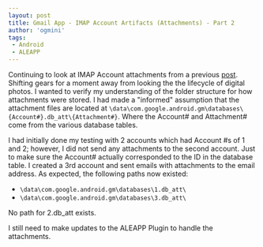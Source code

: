 ```yaml
---
layout: post
title: Gmail App - IMAP Account Artifacts (Attachments) - Part 2
author: 'ogmini'
tags:
 - Android
 - ALEAPP
---
```


Continuing to look at IMAP Account attachments from a previous [post](https://ogmini.github.io/2025/09/24/Gmail-App-IMAP-Account-Attachments.html). Shifting gears for a moment away from looking the the lifecycle of digital photos. I wanted to verify my understanding of the folder structure for how attachments were stored. I had made a "informed" assumption that the attachment files are located at `\data\com.google.android.gm\databases\{Account#}.db_att\{Attachment#}`. Where the Account# and Attachment# come from the various database tables. 

I had initially done my testing with 2 accounts which had Account #s of 1 and 2; however, I did not send any attachments to the second account. Just to make sure the Account# actually corresponded to the ID in the database table. I created a 3rd account and sent emails with attachments to the email address. As expected, the following paths now existed:

- `\data\com.google.android.gm\databases\1.db_att\`
- `\data\com.google.android.gm\databases\3.db_att\`

No path for 2.db_att exists. 

I still need to make updates to the ALEAPP Plugin to handle the attachments.
